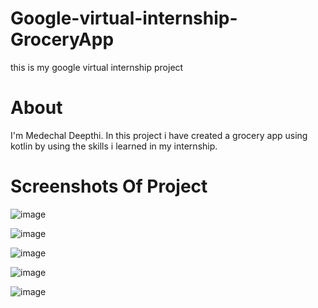 # Google-virtual-internship-GroceryApp
this is my google virtual internship project

# About
I'm Medechal Deepthi.
In this project i have created a grocery app using kotlin by using the skills i learned in my internship.

# Screenshots Of Project
![image](https://user-images.githubusercontent.com/84307436/192827210-04ee9424-eb80-4629-bf6e-7cf2a25a9614.png)

![image](https://user-images.githubusercontent.com/84307436/192827254-7e1d0f12-0200-4b44-b22a-57656877ef52.png)

![image](https://user-images.githubusercontent.com/84307436/192827281-21028b9b-7615-4ee4-b73f-8aa7b03c55da.png)

![image](https://user-images.githubusercontent.com/84307436/192827320-ed0cb546-0f3c-487c-8c5c-7d720bf5b950.png)

![image](https://user-images.githubusercontent.com/84307436/192827360-7b1d9c01-03cb-4a96-9c8d-d76bed66f4ba.png)

